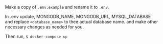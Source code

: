 Make a copy of `.env.example` and rename it to `.env`.

In .env update,
MONGODB_NAME, MONGODB_URL, MYSQL_DATABASE and replace `<database_name>` to thee actual database name.
and make other necessary changes as needed for you.

Then run,
`$ docker-compose up`
